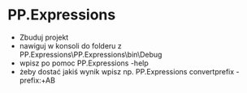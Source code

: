 # PP.Expressions

* Zbuduj projekt
* nawiguj w konsoli do folderu z PP.Expressions\PP.Expressions\bin\Debug
* wpisz po pomoc PP.Expressions -help
* żeby dostać jakiś wynik wpisz np. PP.Expressions convertprefix -prefix:+AB
